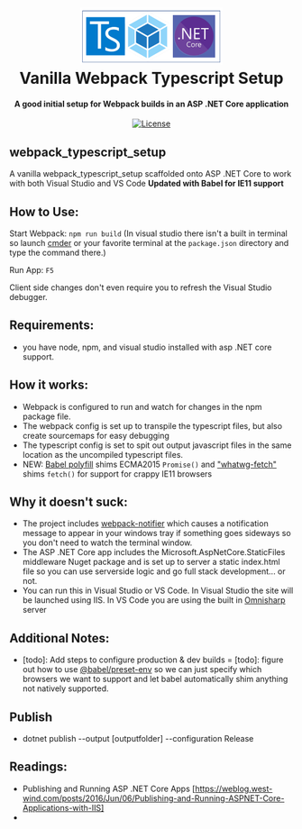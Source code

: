 <h1 align="center">
<img src="https://raw.githubusercontent.com/ryansutc/webpack_typescript_setup/master/doc/blob/vanilla_ts_webpack.png" alt="logo" width="50%">
    <br>
        Vanilla Webpack Typescript Setup
    <br>
  <h4 align="center">A good initial setup for Webpack builds in an ASP .NET Core application</h4>
</h1>

<p align="center">
  <a href="https://github.com/ryansutc/webpack_typescript_setup/blob/master/LICENSE">
    <img src="https://img.shields.io/npm/l/express.svg?maxAge=2592000&style=flat-square"
         alt="License">
  </a>
</p>

## webpack_typescript_setup
A vanilla webpack_typescript_setup scaffolded onto ASP .NET Core to work with both Visual Studio and VS Code 
**Updated with Babel for IE11 support**

## How to Use:

Start Webpack:
``npm run build``
(In visual studio there isn't a built in terminal so launch [cmder](https://cmder.net/) or your favorite terminal at the ```package.json``` directory and type the command there.)

Run App:
```F5```

Client side changes don't even require you to refresh the Visual Studio debugger.

## Requirements:
- you have node, npm, and visual studio installed with asp .NET core support.

## How it works:

- Webpack is configured to run and watch for changes in the npm package file.
- The webpack config is set up to transpile the typescript files, but also create sourcemaps for easy debugging
- The typescript config is set to spit out output javascript files in the same location as the uncompiled typescript files.
- NEW: [Babel polyfill](https://babeljs.io/docs/en/babel-polyfill/) shims ECMA2015 ```Promise()``` and ["whatwg-fetch"](https://www.npmjs.com/package/whatwg-fetch) shims ```fetch()``` for support for crappy IE11 browsers

## Why it doesn't suck:
- The project includes [webpack-notifier](https://www.npmjs.com/package/webpack-notifier) which causes a notification message to appear in your windows tray if something goes sideways so you don't need to watch the terminal window.
- The ASP .NET Core app includes the Microsoft.AspNetCore.StaticFiles middleware Nuget package and is set up to server a static index.html file so you can use serverside logic and go full stack development... or not.
- You can run this in Visual Studio or VS Code. In Visual Studio the site will be launched using IIS. In VS Code you are using the built in [Omnisharp](https://www.omnisharp.net/) server


## Additional Notes:
- [todo]:  Add steps to configure production & dev builds
= [todo]: figure out how to use [@babel/preset-env](https://babeljs.io/docs/en/next/babel-preset-env.html) so we can just specify which browsers we want to support and let babel automatically shim anything not natively supported.

## Publish
- dotnet publish --output [outputfolder] --configuration Release

## Readings:
- Publishing and Running ASP .NET Core Apps [https://weblog.west-wind.com/posts/2016/Jun/06/Publishing-and-Running-ASPNET-Core-Applications-with-IIS]
- 